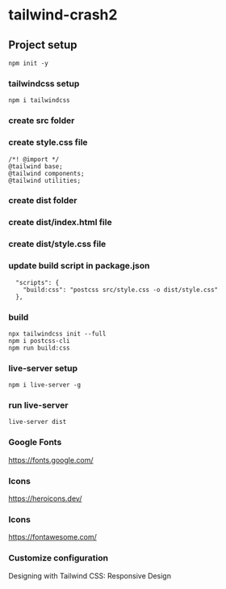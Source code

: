 # tailwind-crash2

## Project setup

```
npm init -y
```

### tailwindcss setup

```
npm i tailwindcss
```

### create src folder

### create style.css file

```
/*! @import */
@tailwind base;
@tailwind components;
@tailwind utilities;
```

### create dist folder

### create dist/index.html file

### create dist/style.css file

### update build script in package.json

```
  "scripts": {
    "build:css": "postcss src/style.css -o dist/style.css"
  },
```

### build

```
npx tailwindcss init --full
npm i postcss-cli
npm run build:css
```

### live-server setup

```
npm i live-server -g
```

### run live-server

```
live-server dist
```

### Google Fonts

https://fonts.google.com/

### Icons

https://heroicons.dev/

### Icons

https://fontawesome.com/

### Customize configuration

Designing with Tailwind CSS: Responsive Design
